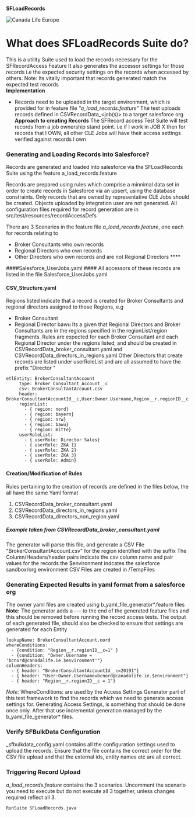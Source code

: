**SFLoadRecords**


![Canada Life Europe](../assets/cle_logo.png)

# What does SFLoadRecords Suite do?

This is a utility Suite used to load the records necessary for the SFRecordAccess Feature
It also generates the accessor settings for those records i.e the expected security settings
on the records when accessed by others.
Note: Its vitally important that records generated match the expected test records  
**Implementation**

- Records need to be uploaded in the target environment, which is provided for in feature file *"a_load_records.feature"*
The test uploads records defined in CSVRecordData_<job(s)> to a target salesforce org
**Approach to creating Records**
The SFRecord access Test Suite will test records from a job ownership stand point. i.e if I work in JOB X then for records
that I OWN, all other CLE Jobs will have their access settings verified against records I own

### Generating and Loading Records into Salesforce? ###

Records are generated and loaded into salesforce via the SFLoadRecords Suite using the 
feature a_load_records.feature

Records are prepared using rules which comprise a minnimal data set in order to create records in Salesforce via 
an upsert, using the database constraints. Only records that are owned by representative CLE Jobs should be
created. Objects uploaded by integration user are not generated.
All configuration files required for record generation are in src/test/resources/recordAccessDefs

There are 3 Scenarios in the feature file _a_load_records.feature_, one each for records relating to

* Broker Consultants who own records
* Regional Directors who own records
* Other Directors who own records and are not Regional Directors ****



####Salesforce_UserJobs.yaml ####
All accessors of these records are listed in the file Salesforce_UserJobs.yaml

#### CSV_Structure.yaml ####
Regions listed indicate that a record is created for Broker Consultants and regional directors assigned to those
Regions, e.g 
* Broker Consultant
* Regional Director bawu
Its a given that Regional Directors and Broker Consultants are in the regions specified in 
the regionList/region fragments. Rules are expected for each Broker Consultant and each Regional Director
under the regions listed, and should be created in 
CSVRecordData_broker_consultant.yaml and CSVRecordData_directors_in_regions.yaml
Other Directors that create records are listed under userRoleList and are all assumed to
have the prefix "Director "
```
etlEntity: BrokerConsultantAccount
     type: Broker_Consultant_Account__c
     csv: BrokerConsultantAccount.csv
     header: BrokerConsultantAccountId__c,User:Owner.Username,Region__r.regionID__c
     regionList:
       - { region: nord}
       - { region: bayern}
       - { region: nrw}
       - { region: bawu}
       - { region: mitte}
     userRoleList:
       - { userRole: Director Sales}
       - { userRole: ZKA 1}
       - { userRole: ZKA 2}
       - { userRole: ZKA 3}
       - { userRole: Admin}
```
#### Creation/Modification of Rules ####
Rules pertaining to the creation of records are defined in the files below, the all have the same Yaml
format
1. CSVRecordData_broker_consultant.yaml
1. CSVRecordData_directors_in_regions.yaml
1. CSVRecordData_directors_non_region.yaml


##### Example taken from  CSVRecordData_broker_consultant.yaml #####
The generator will parse this file, and generate a CSV File "BrokerConsultantAccount.csv" for the region identified with the suffix
The Column/Headers/header pairs indicate the csv column name and pair values for the records
the $environment indcates the salesforce sandbox/org environment
CSV Files are created in /TempFiles

### Generating Expected Results in yaml format from a salesforce org ###
The owner yaml files are created using b_yaml_file_generator*.feature files
**Note:** The generator adds a --- to the end of the generated feature files and this should be removed
before running the record access tests. The output of each generated file, should also be checked to ensure that
settings are generated for each Entity


```
lookupName: BrokerConsultantAccount.nord
whereConditions:
  - {condition: "Region__r.regionID__c=1" }
  - {condition: "Owner.Username = 'bcnord@canadalife.ie.$environment'"}
columnHeaders:
  - { header: "BrokerConsultantAccountId__c=20191"}
  - { header: "User:Owner.Username=bcnord@canadalife.ie.$environment"}
  - { header: "Region__r.regionID__c = 1"}
```

_Note:_ WhereConditions: are used by the Access Settings Generator part of this test framework to find the records
which we need to generate access settings for.
Generating Access Settings, is something that should be done once only. After that use incremental generation
managed by the b_yaml_file_generator* files.  

### Verify SFBulkData Configuration ##
<env>_sfbulkdata_config.yaml contains all the configuration settings used to upload the records. Ensure that
the file contains the correct order for the CSV file upload and that the external ids, entity names
etc are all correct.


### Triggering Record Upload ###
_a_load_records.feature_ contains the 3 scenarios. 
Uncomment the scenario you need to execute but do not execute all 3 together, unless changes required reflect
all 3.
 ```
RunSuite SFLoadRecords.java 
 ```
